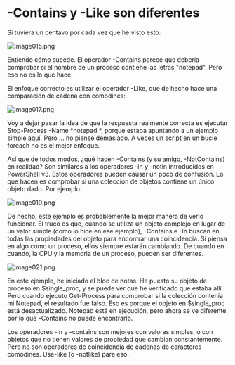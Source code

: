 # -Contains y -Like son diferentes


Si tuviera un centavo por cada vez que he visto esto:

![image015.png](images/image015.png)

Entiendo cómo sucede. El operador -Contains parece que debería comprobar si el nombre de un proceso contiene las letras "notepad". Pero eso no es lo que hace.

El enfoque correcto es utilizar el operador -Like, que de hecho hace una comparación de cadena con comodines:

![image017.png](images/image017.png)

Voy a dejar pasar la idea de que la respuesta realmente correcta es ejecutar Stop-Process -Name *notepad *, porque estaba apuntando a un ejemplo simple aquí. Pero ... no piense demasiado. A veces un script en un bucle foreach no es el mejor enfoque.

Así que de todos modos, ¿qué hacen -Contains (y su amigo, -NotContains) en realidad? Son similares a los operadores -in y -notin introducidos en PowerShell v3. Estos operadores pueden causar un poco de confusión. Lo que hacen es comprobar si una colección de objetos contiene un único objeto dado. Por ejemplo:

![image019.png](images/image019.png)

De hecho, este ejemplo es probablemente la mejor manera de verlo funcionar. El truco es que, cuando se utiliza un objeto complejo en lugar de un valor simple (como lo hice en ese ejemplo), -Contains e -In buscan en todas las propiedades del objeto para encontrar una coincidencia. Si piensa en algo como un proceso, ellos siempre estarán cambiando. De cuando en cuando, la CPU y la memoria de un proceso, pueden ser diferentes.

![image021.png](images/image021.png)

En este ejemplo, he iniciado el bloc de notas. He puesto su objeto de proceso en $single_proc, y se puede ver que he verificado que estaba allí. Pero cuando ejecuto Get-Process para comprobar si la colección contenía mi Notepad, el resultado fue falso. Eso es porque el objeto en $single_proc está desactualizado. Notepad está en ejecución, pero ahora se ve diferente, por lo que -Contains no puede encontrarlo.

Los operadores -in y -contains son mejores con valores simples, o con objetos que no tienen valores de propiedad que cambian constantemente. Pero no son operadores de coincidencia de cadenas de caracteres comodines. Use-like (o -notlike) para eso.
